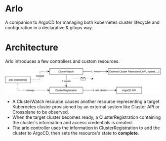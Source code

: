 # Arlo
A companion to ArgoCD for managing both kubernetes cluster lifecycle and configuration in a declarative & gitops way.

# Architecture

Arlo introduces a few controllers and custom resources.

![architecture](./docs/architecture.png)

* A ClusterWatch resource causes another resource representing a target Kubernetes cluster provisioned by an external system like Cluster API or Crossplane to be observed.
* When the target cluster becomes ready, a ClusterRegistration containing the cluster's information and access credentials is created.
* The arlo controller uses the information in ClusterRegistration to add the cluster to ArgoCD, then sets the resource's state to **complete**.